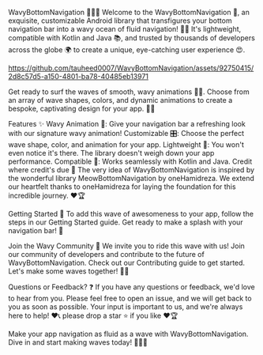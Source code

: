 WavyBottomNavigation 🌊🎯💯
Welcome to the WavyBottomNavigation 🎉, an exquisite, customizable Android library that transfigures your bottom navigation bar into a wavy ocean of fluid navigation! 🎯💫 It's lightweight, compatible with Kotlin and Java 📚, and trusted by thousands of developers across the globe 🌍 to create a unique, eye-catching user experience 😍.


https://github.com/tauheed0007/WavyBottomNavigation/assets/92750415/2d8c57d5-a150-4801-ba78-40485eb13971


Get ready to surf the waves of smooth, wavy animations 🏄‍♀️. Choose from an array of wave shapes, colors, and dynamic animations to create a bespoke, captivating design for your app. 🎨🌈

Features ✨
Wavy Animation 🌊: Give your navigation bar a refreshing look with our signature wavy animation!
Customizable 🎛️: Choose the perfect wave shape, color, and animation for your app.
Lightweight 🍃: You won't even notice it's there. The library doesn't weigh down your app performance.
Compatible 🤝: Works seamlessly with Kotlin and Java.
Credit where credit's due 👏
The very idea of WavyBottomNavigation is inspired by the wonderful library MeowBottomNavigation by oneHamidreza. We extend our heartfelt thanks to oneHamidreza for laying the foundation for this incredible journey. ❤️🏆

Getting Started 🚀
To add this wave of awesomeness to your app, follow the steps in our Getting Started guide. Get ready to make a splash with your navigation bar! 💯

Join the Wavy Community 🤗
We invite you to ride this wave with us! Join our community of developers and contribute to the future of WavyBottomNavigation. Check out our Contributing guide to get started. Let's make some waves together! 🌊👫

Questions or Feedback? ❓
If you have any questions or feedback, we'd love to hear from you. Please feel free to open an issue, and we will get back to you as soon as possible. Your input is important to us, and we're always here to help! ❤️📞
please drop a star ⭐ if you like ❤️🏆


Make your app navigation as fluid as a wave with WavyBottomNavigation. Dive in and start making waves today! 🌊🎯💯
